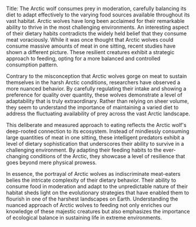 Title: The Arctic wolf consumes prey in moderation, carefully balancing its diet to adapt effectively to the varying food sources available throughout its vast habitat.
Arctic wolves have long been acclaimed for their remarkable ability to thrive in the most challenging environments. An interesting aspect of their dietary habits contradicts the widely held belief that they consume meat voraciously. While it was once thought that Arctic wolves could consume massive amounts of meat in one sitting, recent studies have shown a different picture. These resilient creatures exhibit a strategic approach to feeding, opting for a more balanced and controlled consumption pattern.

Contrary to the misconception that Arctic wolves gorge on meat to sustain themselves in the harsh Arctic conditions, researchers have observed a more nuanced behavior. By carefully regulating their intake and showing a preference for quality over quantity, these wolves demonstrate a level of adaptability that is truly extraordinary. Rather than relying on sheer volume, they seem to understand the importance of maintaining a varied diet to address the fluctuating availability of prey across the vast Arctic landscape.

This deliberate and measured approach to eating reflects the Arctic wolf's deep-rooted connection to its ecosystem. Instead of mindlessly consuming large quantities of meat in one sitting, these intelligent predators exhibit a level of dietary sophistication that underscores their ability to survive in a challenging environment. By adapting their feeding habits to the ever-changing conditions of the Arctic, they showcase a level of resilience that goes beyond mere physical prowess.

In essence, the portrayal of Arctic wolves as indiscriminate meat-eaters belies the intricate complexity of their dietary behavior. Their ability to consume food in moderation and adapt to the unpredictable nature of their habitat sheds light on the evolutionary strategies that have enabled them to flourish in one of the harshest landscapes on Earth. Understanding the nuanced approach of Arctic wolves to feeding not only enriches our knowledge of these majestic creatures but also emphasizes the importance of ecological balance in sustaining life in extreme environments.